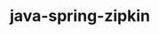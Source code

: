 ---
title: java-spring-zipkin
registryType: instrumentation
tags:
  - opentracing
  
  - Java
  
repo: https://github.com/opentracing-contrib/java-spring-zipkin
license: Apache License 2.0
description: 
authors: OpenTracing Contributors
otVersion: latest
---